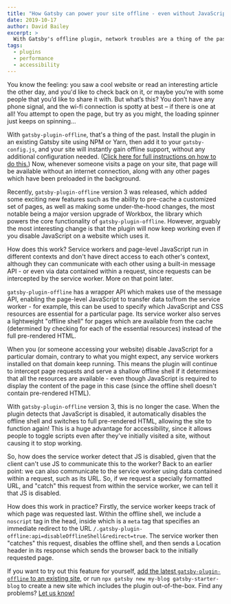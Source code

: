 ```yaml
---
title: "How Gatsby can power your site offline - even without JavaScript"
date: 2019-10-17
author: David Bailey
excerpt: >
  With Gatsby's offline plugin, network troubles are a thing of the past.
tags:
  - plugins
  - performance
  - accessibility
---
```


You know the feeling: you saw a cool website or read an interesting article the other day, and you'd like to check back on it, or maybe you’re with some people that you’d like to share it with. But what’s this? You don’t have any phone signal, and the wi-fi connection is spotty at best – if there is one at all! You attempt to open the page, but try as you might, the loading spinner just keeps on spinning...

With `gatsby-plugin-offline`, that's a thing of the past. Install the plugin in an existing Gatsby site using NPM or Yarn, then add it to your `gatsby-config.js`, and your site will instantly gain offline support, without any additional configuration needed. ([Click here for full instructions on how to do this.](https://www.gatsbyjs.org/docs/add-offline-support-with-a-service-worker/)) Now, whenever someone visits a page on your site, that page will be available without an internet connection, along with any other pages which have been preloaded in the background.

Recently, `gatsby-plugin-offline` version 3 was released, which added some exciting new features such as the ability to pre-cache a customized set of pages, as well as making some under-the-hood changes, the most notable being a major version upgrade of Workbox, the library which powers the core functionality of `gatsby-plugin-offline`. However, arguably the most interesting change is that the plugin will now keep working even if you disable JavaScript on a website which uses it.

How does this work? Service workers and page-level JavaScript run in different contexts and don't have direct access to each other's context, although they can communicate with each other using a built-in message API - or even via data contained within a request, since requests can be intercepted by the service worker. More on that point later.

`gatsby-plugin-offline` has a wrapper API which makes use of the message API, enabling the page-level JavaScript to transfer data to/from the service worker - for example, this can be used to specify which JavaScript and CSS resources are essential for a particular page. Its service worker also serves a lightweight "offline shell" for pages which are available from the cache (determined by checking for each of the essential resources) instead of the full pre-rendered HTML.

When you (or someone accessing your website) disable JavaScript for a particular domain, contrary to what you might expect, any service workers installed on that domain keep running. This means the plugin will continue to intercept page requests and serve a shallow offline shell if it determines that all the resources are available - even though JavaScript is required to display the content of the page in this case (since the offline shell doesn't contain pre-rendered HTML).

With `gatsby-plugin-offline` version 3, this is no longer the case. When the plugin detects that JavaScript is disabled, it automatically disables the offline shell and switches to full pre-rendered HTML, allowing the site to function again! This is a huge advantage for accessibility, since it allows people to toggle scripts even after they've initially visited a site, without causing it to stop working.

So, how does the service worker detect that JS is disabled, given that the client can't use JS to communicate this to the worker? Back to an earlier point: we can also communicate to the service worker using data contained within a request, such as its URL. So, if we request a specially formatted URL, and "catch" this request from within the service worker, we can tell it that JS is disabled.

How does this work in practice? Firstly, the service worker keeps track of which page was requested last. Within the offline shell, we include a `noscript` tag in the head, inside which is a `meta` tag that specifies an immediate redirect to the URL `/.gatsby-plugin-offline:api=disableOfflineShell&redirect=true`. The service worker then "catches" this request, disables the offline shell, and then sends a Location header in its response which sends the browser back to the initially requested page.

If you want to try out this feature for yourself, [add the latest `gatsby-plugin-offline` to an existing site](https://www.gatsbyjs.org/docs/add-offline-support-with-a-service-worker/), or run `npx gatsby new my-blog gatsby-starter-blog` to create a new site which includes the plugin out-of-the-box. Find any problems? [Let us know!](https://www.gatsbyjs.org/contributing/how-to-file-an-issue/)

